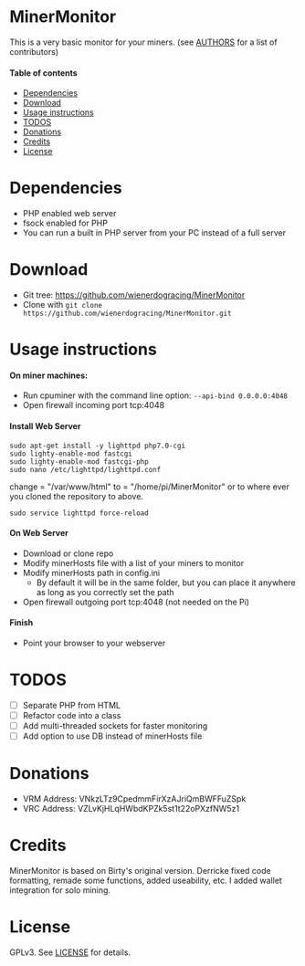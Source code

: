 MinerMonitor
==============

This is a very basic monitor for your miners.
(see [AUTHORS](AUTHORS) for a list of contributors)

#### Table of contents

* [Dependencies](#dependencies)
* [Download](#download)
* [Usage instructions](#usage-instructions)
* [TODOS](#todos)
* [Donations](#donations)
* [Credits](#credits)
* [License](#license)

Dependencies
============
 * PHP enabled web server
 * fsock enabled for PHP
 * You can run a built in PHP server from your PC instead of a full server

Download
========
 * Git tree:   https://github.com/wienerdogracing/MinerMonitor
 * Clone with `git clone https://github.com/wienerdogracing/MinerMonitor.git`

Usage instructions
==================
#### On miner machines:
 * Run cpuminer with the command line option: `--api-bind 0.0.0.0:4048`
 * Open firewall incoming port tcp:4048
 
#### Install Web Server
```
sudo apt-get install -y lighttpd php7.0-cgi
sudo lighty-enable-mod fastcgi
sudo lighty-enable-mod fastcgi-php
sudo nano /etc/lighttpd/lighttpd.conf
```
change = "/var/www/html" to = "/home/pi/MinerMonitor" or to where ever you cloned the repository to above.
```
sudo service lighttpd force-reload
```
#### On Web Server
 * Download or clone repo
 * Modify minerHosts file with a list of your miners to monitor
 * Modify minerHosts path in config.ini
   * By default it will be in the same folder, but you can place it anywhere as long as you correctly set the path
 * Open firewall outgoing port tcp:4048 (not needed on the Pi)

#### Finish
 * Point your browser to your webserver

TODOS
=====
 * [ ] Separate PHP from HTML
 * [ ] Refactor code into a class
 * [ ] Add multi-threaded sockets for faster monitoring
 * [ ] Add option to use DB instead of minerHosts file 

Donations
=========
 * VRM Address: VNkzLTz9CpedmmFirXzAJriQmBWFFuZSpk
 * VRC Address: VZLvKjHLqHWbdKPZk5st1t22oPXzfNW5z1

Credits
=======
MinerMonitor is based on Birty's original version.
Derricke fixed code formatting, remade some functions, added useability, etc.
I added wallet integration for solo mining.

License
=======
GPLv3.  See [LICENSE](LICENSE) for details.
